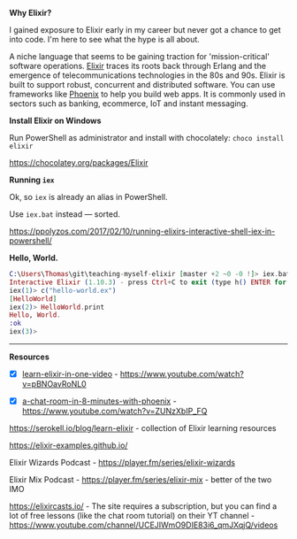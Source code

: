 **Why Elixir?**

I gained exposure to Elixir early in my career but never got a chance to get into code. I'm here to see what the hype is all about.

A niche language that seems to be gaining traction for 'mission-critical' software operations. [Elixir](https://en.wikipedia.org/wiki/Elixir_(programming_language)) traces its roots back through Erlang and the emergence of telecommunications technologies in the 80s and 90s. Elixir is built to support robust, concurrent and distributed software. You can use frameworks like [Phoenix](https://www.phoenixframework.org/) to help you build web apps. It is commonly used in sectors such as banking, ecommerce, IoT and instant messaging.

**Install Elixir on Windows**

Run PowerShell as administrator and install with chocolately: `choco install elixir`

https://chocolatey.org/packages/Elixir

**Running `iex`**

Ok, so `iex` is already an alias in PowerShell. 

Use `iex.bat` instead — sorted.

https://ppolyzos.com/2017/02/10/running-elixirs-interactive-shell-iex-in-powershell/

**Hello, World.**

```elixir
C:\Users\Thomas\git\teaching-myself-elixir [master +2 ~0 -0 !]> iex.bat
Interactive Elixir (1.10.3) - press Ctrl+C to exit (type h() ENTER for help)
iex(1)> c("hello-world.ex")
[HelloWorld]
iex(2)> HelloWorld.print
Hello, World.
:ok
iex(3)>
```

---

**Resources**

- [x] [learn-elixir-in-one-video](./learn-elixir-in-one-video) - https://www.youtube.com/watch?v=pBNOavRoNL0

- [x] [a-chat-room-in-8-minutes-with-phoenix](./a-chat-room-in-8-minutes-with-phoenix) - https://www.youtube.com/watch?v=ZUNzXbIP_FQ

https://serokell.io/blog/learn-elixir - collection of Elixir learning resources

https://elixir-examples.github.io/

Elixir Wizards Podcast - https://player.fm/series/elixir-wizards

Elixir Mix Podcast - https://player.fm/series/elixir-mix - better of the two IMO

https://elixircasts.io/ - The site requires a subscription, but you can find a lot of free lessons (like the chat room tutorial) on their YT channel - https://www.youtube.com/channel/UCEJIWmO9DIE83i6_qmJXqjQ/videos 


